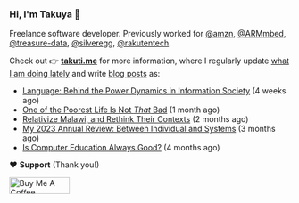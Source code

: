 ### Hi, I'm Takuya 👋

Freelance software developer. Previously worked for [@amzn](https://github.com/amzn), [@ARMmbed](https://github.com/ARMmbed), [@treasure-data](https://github.com/treasure-data), [@silveregg](https://github.com/silveregg), [@rakutentech](https://github.com/rakutentech).

Check out 👉 **[takuti.me](https://takuti.me/)** for more information, where I regularly update [what I am doing lately](https://takuti.me/now/) and write [blog posts](https://takuti.me/note/) as:


- [Language: Behind the Power Dynamics in Information Society](https://takuti.me/note/power-of-language/) (4 weeks ago)
- [One of the Poorest Life Is Not *That* Bad](https://takuti.me/note/malawian-personal-finance/) (1 month ago)
- [Relativize Malawi, and Rethink Their Contexts](https://takuti.me/note/relativize-and-contextualize/) (2 months ago)
- [My 2023 Annual Review: Between Individual and Systems](https://takuti.me/note/annual-review-2023/) (3 months ago)
- [Is Computer Education Always Good?](https://takuti.me/note/computer-education-in-malawi/) (4 months ago)

❤️ **Support** (Thank you!)

<a href="https://www.buymeacoffee.com/takuti" target="_blank"><img src="https://cdn.buymeacoffee.com/buttons/v2/default-yellow.png" alt="Buy Me A Coffee" style="height: 30px !important;width: 108px !important;" ></a>
